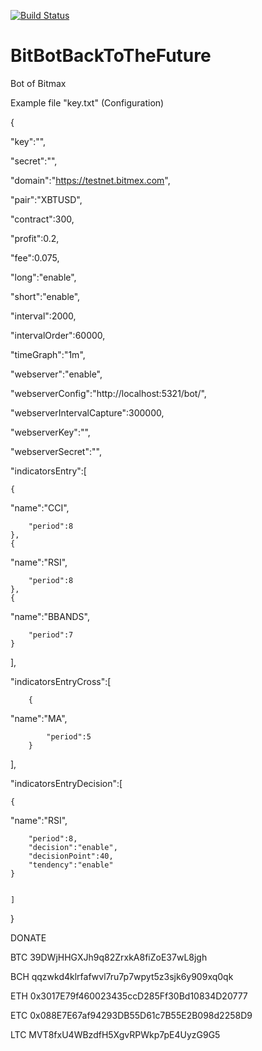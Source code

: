 [![Build Status](https://travis-ci.org/tperalta82/BitBotBackToTheFuture.svg?branch=develop)](https://travis-ci.org/tperalta82/BitBotBackToTheFuture)

# BitBotBackToTheFuture
Bot of Bitmax

Example file "key.txt" (Configuration)

{

"key":"",

"secret":"",

"domain":"https://testnet.bitmex.com",

"pair":"XBTUSD",

"contract":300,

"profit":0.2,

"fee":0.075,

"long":"enable",

"short":"enable",

"interval":2000,

"intervalOrder":60000,

"timeGraph":"1m",


"webserver":"enable",

"webserverConfig":"http://localhost:5321/bot/",

"webserverIntervalCapture":300000,

"webserverKey":"",

"webserverSecret":"",


"indicatorsEntry":[

	{
		
"name":"CCI",

		"period":8
	},
	{
		
"name":"RSI",

		"period":8
	},
	{
		
"name":"BBANDS",

		"period":7
	}	
],



"indicatorsEntryCross":[


		{
			
"name":"MA",

			"period":5
		}


],

"indicatorsEntryDecision":[


	{
		
"name":"RSI",

		"period":8,
		"decision":"enable",
		"decisionPoint":40,
		"tendency":"enable"
	}
	

	]


}


DONATE

BTC 39DWjHHGXJh9q82ZrxkA8fiZoE37wL8jgh

BCH qqzwkd4klrfafwvl7ru7p7wpyt5z3sjk6y909xq0qk

ETH 0x3017E79f460023435ccD285Ff30Bd10834D20777

ETC 0x088E7E67af94293DB55D61c7B55E2B098d2258D9

LTC MVT8fxU4WBzdfH5XgvRPWkp7pE4UyzG9G5
